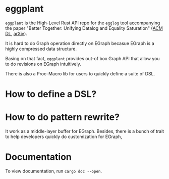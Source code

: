 # eggplant


`eggplant` is the High-Level Rust API repo for the `egglog` tool accompanying the paper
  "Better Together: Unifying Datalog and Equality Saturation"
  ([ACM DL](https://dl.acm.org/doi/10.1145/3591239), [arXiv](https://arxiv.org/abs/2304.04332)).

It is hard to do Graph operation directly on EGraph becasue EGraph is a highly compressed data structure.

Basing on that fact, `eggplant` provides out-of box Graph API that allow you to do revisions on EGraph intuitively.

There is also a Proc-Macro lib for users to quickly define a suite of DSL.

# How to define a DSL?


# How to do pattern rewrite?


It work as a middle-layer buffer for EGraph. Besides, there is a bunch of trait to help developers quickly do customization for EGraph, 


# Documentation

To view documentation, run `cargo doc --open`.

